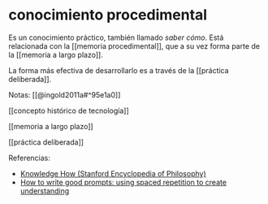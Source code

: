 # conocimiento procedimental
Es un conocimiento práctico, también llamado *saber cómo*. Está relacionada con la [[memoria procedimental]], que a su vez forma parte de la [[memoria a largo plazo]].

La forma más efectiva de desarrollarlo es a través de la [[práctica deliberada]].

Notas:
[[@ingold2011a#^95e1a0]]

[[concepto histórico de tecnología]]

[[memoria a largo plazo]]

[[práctica deliberada]]

Referencias:

- [Knowledge How (Stanford Encyclopedia of Philosophy)](https://plato.stanford.edu/entries/knowledge-how/)
- [How to write good prompts: using spaced repetition to create understanding](https://andymatuschak.org/prompts/#factual-procedural)
